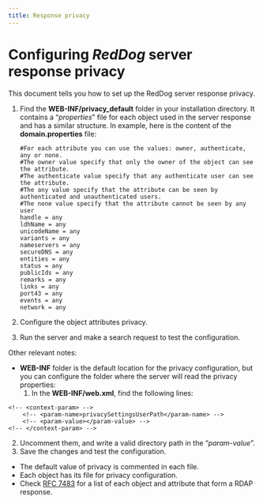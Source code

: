 ```yaml
---
title: Response privacy
---
```


# Configuring _RedDog_ server response privacy

This document tells you how to set up the RedDog server response privacy.

1.	Find the **WEB-INF/privacy_default** folder in your installation directory. It contains a “_properties_” file for each object used in the server response and has a similar structure. In example, here is the content of the **domain.properties** file: 

	    #For each attribute you can use the values: owner, authenticate, any or none.
	    #The owner value specify that only the owner of the object can see the attribute.
	    #The authenticate value specify that any authenticate user can see the attribute.
	    #The any value specify that the attribute can be seen by authenticated and unauthenticated users.
	    #The none value specify that the attribute cannot be seen by any user
	    handle = any
    	ldhName = any
    	unicodeName = any
    	variants = any
    	nameservers = any
    	secureDNS = any
    	entities = any
    	status = any
    	publicIds = any
    	remarks = any
    	links = any
    	port43 = any
    	events = any
    	network = any
    	
2. Configure the object attributes privacy.
3. Run the server and make a search request to test the configuration.

Other relevant notes:
* **WEB-INF** folder is the default location for the privacy configuration, but you can configure the folder where the server will read the privacy properties:
   1.   In the **WEB-INF/web.xml**, find the following lines:  

```
<!-- <context-param> -->
	<!-- <param-name>privacySettingsUserPath</param-name> -->
	<!-- <param-value></param-value> -->
<!-- </context-param> -->
```

   2.	Uncomment them, and write a valid directory path in the “_param-value_”.
   3.	Save the changes and test the configuration.

* The default value of privacy is commented in each file.  
* Each object has its file for privacy configuration.
* Check [RFC 7483](https://tools.ietf.org/html/rfc7483 "JSON Responses for the Registration Data Access Protocol (RDAP)") for a list of each object and attribute that form a RDAP response.  
 
